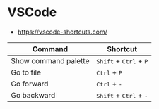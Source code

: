 # VSCode

- https://vscode-shortcuts.com/

| Command              | Shortcut                                          |
| -------------------- | ------------------------------------------------- |
| Show command palette | <kbd>Shift</kbd> + <kbd>Ctrl</kbd> + <kbd>P</kbd> |
| Go to file           | <kbd>Ctrl</kbd> + <kbd>P</kbd>                    |
| Go forward           | <kbd>Ctrl</kbd> + <kbd>-</kbd>                    |
| Go backward          | <kbd>Shift</kbd> + <kbd>Ctrl</kbd> + <kbd>-</kbd> |
